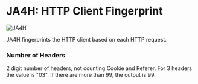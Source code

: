 # JA4H: HTTP Client Fingerprint

![JA4H](./JA4H.png)

JA4H fingerprints the HTTP client based on each HTTP request.

### Number of Headers

2 digit number of headers, not counting Cookie and Referer. For 3 headers the value is "03".
If there are more than 99, the output is 99.
